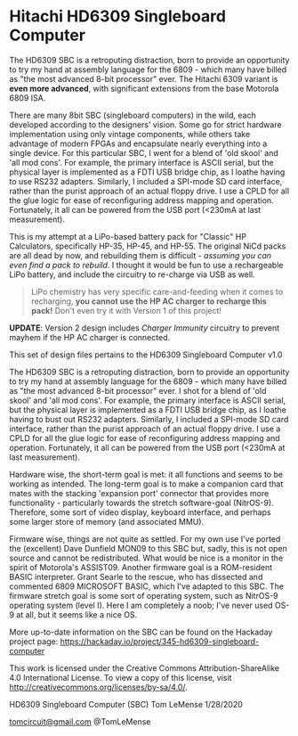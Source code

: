 
# Hitachi HD6309 Singleboard Computer 
 
The HD6309 SBC is a retroputing distraction, born to provide an opportunity to try my hand at assembly language for the 6809 - which many have billed as "the most advanced 8-bit processor" ever. The Hitachi 6309 variant is **even more advanced**, with significant extensions from the base Motorola 6809 ISA. 

There are many 8bit SBC (singleboard computers) in the wild, each developed according to the designers' vision. Some go for strict hardware implementation using only vintage components, while others take advantage of modern FPGAs and encapsulate nearly everything into a single device. For this particular SBC, I went for a blend of 'old skool' and 'all mod cons'. For example, the primary interface is ASCII serial, but the physical layer is implemented as a FDTI USB
bridge chip, as I loathe having to use RS232 adapters. Similarly, I included a SPI-mode SD card interface, rather than the purist approach of an actual floppy drive. I use a CPLD for all the glue logic for ease of reconfiguring address mapping and operation. Fortunately, it all can be powered from the USB port (<230mA at last measurement).

This is my attempt at a LiPo-based battery pack for "Classic" HP Calculators, specifically HP-35, HP-45, and HP-55.  The original NiCd packs are all dead by now, and rebuilding them is difficult - *assuming you can even find a pack to rebuild*. I thought it would be fun to use a rechargeable LiPo battery, and include the circuitry to re-charge via USB as well. 

> LiPo chemistry has very specific care-and-feeding when it comes to recharging, **you cannot use the HP AC charger to recharge this pack!**  Don't even try it with Version 1 of this project!

**UPDATE**: Version 2 design includes *Charger Immunity* circuitry to prevent mayhem if the HP AC  charger is connected. 

This set of design files pertains to the HD6309 Singleboard Computer v1.0

The HD6309 SBC is a retroputing distraction, born to provide an opportunity to try my hand
at assembly language for the 6809 - which many have billed as "the most advanced 8-bit
processor" ever. I shot for a blend of 'old skool' and 'all mod cons'. For example, the
primary interface is ASCII serial, but the physical layer is implemented as a FDTI USB
bridge chip, as I loathe having to bust out RS232 adapters. Similarly, I included a
SPI-mode SD card interface, rather than the purist approach of an actual floppy drive.
I use a CPLD for all the glue logic for ease of reconfiguring address mapping and 
operation. Fortunately, it all can be powered from the USB port (<230mA at last
measurement).

Hardware wise, the short-term goal is met: it all functions and seems to be working as
intended. The long-term goal is to make a companion card that mates with the stacking
'expansion port' connector that provides more functionality - particularly towards the 
stretch software-goal (NitrOS-9). Therefore, some sort of video display, keyboard
interface, and perhaps some larger store of memory (and associated MMU). 

Firmware wise, things are not quite as settled. For my own use I've ported the (excellent) 
Dave Dunfield MON09 to this SBC but, sadly, this is not open source and cannot
be redistributed. What would be nice is a monitor in the spirit of Motorola's ASSIST09.
Another firmware goal is a ROM-resident BASIC interpreter. Grant Searle to the rescue,
who has dissected and commented 6809 MICROSOFT BASIC, which I've adapted to this SBC.
The firmware stretch goal is some sort of operating system, such as NitrOS-9 operating 
system (level I). Here I am completely a noob; I've never used OS-9 at all, but it seems 
like a nice OS.

More up-to-date information on the SBC can be found on the Hackaday project page:
https://hackaday.io/project/345-hd6309-singleboard-computer

This work is licensed under the Creative Commons Attribution-ShareAlike 4.0 International License. 
To view a copy of this license, visit http://creativecommons.org/licenses/by-sa/4.0/.

HD6309 Singleboard Computer (SBC)
Tom LeMense
1/28/2020

tomcircuit@gmail.com
@TomLeMense


		
<!--stackedit_data:
eyJoaXN0b3J5IjpbMTAwNjEwMjIwLDEyNjEyNjI1NjFdfQ==
-->